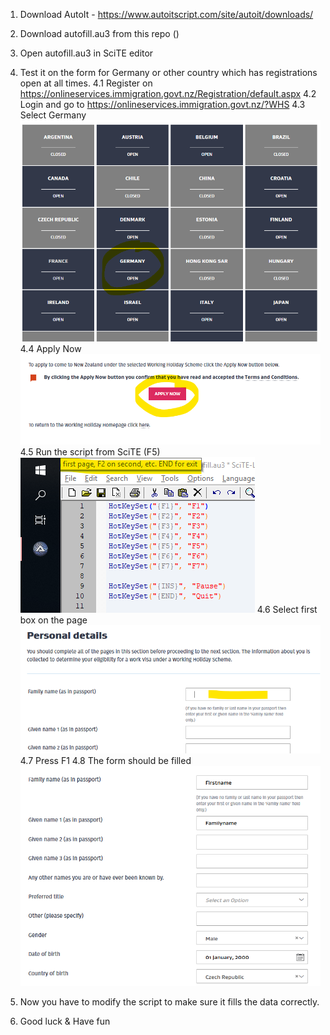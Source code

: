 1. Download AutoIt - https://www.autoitscript.com/site/autoit/downloads/
2. Download autofill.au3 from this repo ()
3. Open autofill.au3 in SciTE editor

4. Test it on the form for Germany or other country which has registrations open at all times.
4.1 Register on https://onlineservices.immigration.govt.nz/Registration/default.aspx
4.2 Login and go to https://onlineservices.immigration.govt.nz/?WHS 
4.3 Select Germany
![](https://github.com/vladokubalek/NZWHFormAutofill/blob/master/resources/country.png)
4.4 Apply Now
![](https://github.com/vladokubalek/NZWHFormAutofill/blob/master/resources/apply.png)
4.5 Run the script from SciTE (F5)
![](https://github.com/vladokubalek/NZWHFormAutofill/blob/master/resources/runscript.png)
4.6 Select first box on the page
![](https://github.com/vladokubalek/NZWHFormAutofill/blob/master/resources/cursor.png)
4.7 Press F1
4.8 The form should be filled
![](https://github.com/vladokubalek/NZWHFormAutofill/blob/master/resources/filled.png)

5. Now you have to modify the script to make sure it fills the data correctly.

6. Good luck & Have fun
